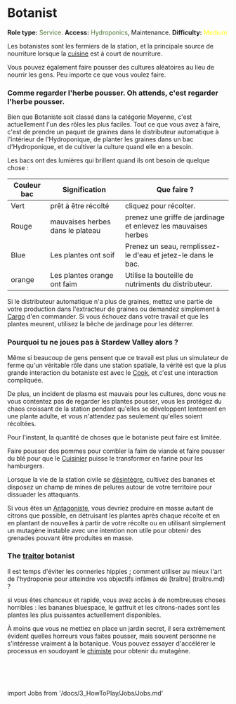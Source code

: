 # Botanist
**Role type:** <font color= "#4e7331">Service</font>. **Access:** <font color="#4e7331">Hydroponics</font>, Maintenance. **Difficulty:** <font color="Yellow">Medium</font>

Les botanistes sont les fermiers de la station, et la principale source de nourriture lorsque la [cuisine](\3_HowToPlay\jobs\Service_roles\Cook.md) est à court de nourriture.

Vous pouvez également faire pousser des cultures aléatoires au lieu de nourrir les gens.
Peu importe ce que vous voulez faire.


### Comme regarder l'herbe pousser. Oh attends, c'est regarder l'herbe pousser.

Bien que Botaniste soit classé dans la catégorie Moyenne, c'est actuellement l'un des rôles les plus faciles.
Tout ce que vous avez à faire, c'est de prendre un paquet de graines dans le distributeur automatique à l'intérieur de l'Hydroponique, de planter les graines dans un bac d'Hydroponique, et de cultiver la culture quand elle en a besoin.

Les bacs ont des lumières qui brillent quand ils ont besoin de quelque chose :

| Couleur bac | Signification | Que faire ?
|----	|----|----|
| Vert	| prêt à être récolté				| cliquez pour récolter.
| Rouge | mauvaises herbes dans le plateau 	| prenez une griffe de jardinage et enlevez les mauvaises herbes |
| Blue 	| Les plantes ont soif				| Prenez un seau, remplissez-le d'eau et jetez-le dans le bac.
| orange| Les plantes orange ont faim		| Utilise la bouteille de nutriments du distributeur. |


Si le distributeur automatique n'a plus de graines, mettez une partie de votre production dans l'extracteur de graines ou demandez simplement à [Cargo](\3_HowToPlay\jobs\Cargo_roles\Cargo-Technician.md) d'en commander.
Si vous échouez dans votre travail et que les plantes meurent, utilisez la bêche de jardinage pour les déterrer.

### Pourquoi tu ne joues pas à Stardew Valley alors ?

Même si beaucoup de gens pensent que ce travail est plus un simulateur de ferme qu'un véritable rôle dans une station spatiale, la vérité est que la plus grande interaction du botaniste est avec le [Cook](\3_HowToPlay\jobs\Service_roles\Cook.md), et c'est une interaction compliquée.

De plus, un incident de plasma est mauvais pour les cultures, donc vous ne vous contentez pas de regarder les plantes pousser, vous les protégez du chaos croissant de la station pendant qu'elles se développent lentement en une plante adulte, et vous n'attendez pas seulement qu'elles soient récoltées.


Pour l'instant, la quantité de choses que le botaniste peut faire est limitée.

Faire pousser des pommes pour combler la faim de viande et faire pousser du blé pour que le [Cuisinier](\3_HowToPlay\jobs\Service_roles\Cook.md) puisse le transformer en farine pour les hamburgers.

Lorsque la vie de la station civile se [désintègre](Battle-royale.md), cultivez des bananes et disposez un champ de mines de pelures autour de votre territoire pour dissuader les attaquants.

Si vous êtes un [Antagoniste](Antagonist_roles.md), vous devriez produire en masse autant de citrons que possible, en détruisant les plantes après chaque récolte et en en plantant de nouvelles à partir de votre récolte ou en utilisant simplement un mutagène instable avec une intention non utile pour obtenir des grenades pouvant être produites en masse.

### The [traitor](\5_Dev\routine1.0.5\Antagoniste\Traitor.md) botanist

Il est temps d'éviter les conneries hippies ; comment utiliser au mieux l'art de l'hydroponie pour atteindre vos objectifs infâmes de [traître] (traître.md) ?

si vous êtes chanceux et rapide, vous avez accès à de nombreuses choses horribles : les bananes bluespace, le gatfruit et les citrons-nades sont les plantes les plus puissantes actuellement disponibles.

À moins que vous ne mettiez en place un jardin secret, il sera extrêmement évident quelles horreurs vous faites pousser, mais souvent personne ne s'intéresse vraiment à la botanique.
Vous pouvez essayer d'accélérer le processus en soudoyant le [chimiste](\3_HowToPlay\jobs\Medical_roles\Chemist.md) pour obtenir du mutagène.

  <br/>
<br/>
<br/>

import Jobs from '/docs/3_HowToPlay/Jobs/Jobs.md'

<Jobs />

